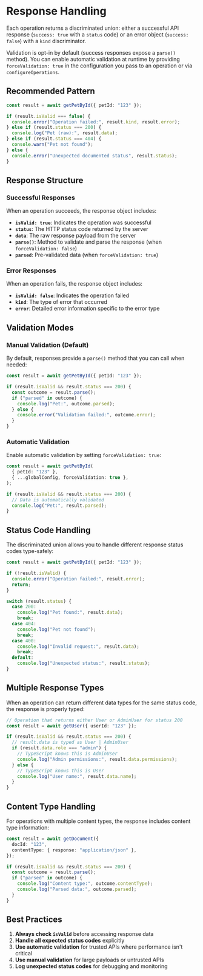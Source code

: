 # Response Handling

Each operation returns a discriminated union: either a successful API response
(`success: true` with a `status` code) or an error object (`success: false`)
with a `kind` discriminator.

Validation is opt-in by default (success responses expose a `parse()` method).
You can enable automatic validation at runtime by providing
`forceValidation: true` in the configuration you pass to an operation or via
`configureOperations`.

## Recommended Pattern

```ts
const result = await getPetById({ petId: "123" });

if (result.isValid === false) {
  console.error("Operation failed:", result.kind, result.error);
} else if (result.status === 200) {
  console.log("Pet (raw):", result.data);
} else if (result.status === 404) {
  console.warn("Pet not found");
} else {
  console.error("Unexpected documented status", result.status);
}
```

## Response Structure

### Successful Responses

When an operation succeeds, the response object includes:

- **`isValid: true`**: Indicates the operation was successful
- **`status`**: The HTTP status code returned by the server
- **`data`**: The raw response payload from the server
- **`parse()`**: Method to validate and parse the response (when
  `forceValidation: false`)
- **`parsed`**: Pre-validated data (when `forceValidation: true`)

### Error Responses

When an operation fails, the response object includes:

- **`isValid: false`**: Indicates the operation failed
- **`kind`**: The type of error that occurred
- **`error`**: Detailed error information specific to the error type

## Validation Modes

### Manual Validation (Default)

By default, responses provide a `parse()` method that you can call when needed:

```ts
const result = await getPetById({ petId: "123" });

if (result.isValid && result.status === 200) {
  const outcome = result.parse();
  if ("parsed" in outcome) {
    console.log("Pet:", outcome.parsed);
  } else {
    console.error("Validation failed:", outcome.error);
  }
}
```

### Automatic Validation

Enable automatic validation by setting `forceValidation: true`:

```ts
const result = await getPetById(
  { petId: "123" },
  { ...globalConfig, forceValidation: true },
);

if (result.isValid && result.status === 200) {
  // Data is automatically validated
  console.log("Pet:", result.parsed);
}
```

## Status Code Handling

The discriminated union allows you to handle different response status codes
type-safely:

```ts
const result = await getPetById({ petId: "123" });

if (!result.isValid) {
  console.error("Operation failed:", result.error);
  return;
}

switch (result.status) {
  case 200:
    console.log("Pet found:", result.data);
    break;
  case 404:
    console.log("Pet not found");
    break;
  case 400:
    console.log("Invalid request:", result.data);
    break;
  default:
    console.log("Unexpected status:", result.status);
}
```

## Multiple Response Types

When an operation can return different data types for the same status code, the
response is properly typed:

```ts
// Operation that returns either User or AdminUser for status 200
const result = await getUser({ userId: "123" });

if (result.isValid && result.status === 200) {
  // result.data is typed as User | AdminUser
  if (result.data.role === "admin") {
    // TypeScript knows this is AdminUser
    console.log("Admin permissions:", result.data.permissions);
  } else {
    // TypeScript knows this is User
    console.log("User name:", result.data.name);
  }
}
```

## Content Type Handling

For operations with multiple content types, the response includes content type
information:

```ts
const result = await getDocument({
  docId: "123",
  contentType: { response: "application/json" },
});

if (result.isValid && result.status === 200) {
  const outcome = result.parse();
  if ("parsed" in outcome) {
    console.log("Content type:", outcome.contentType);
    console.log("Parsed data:", outcome.parsed);
  }
}
```

## Best Practices

1. **Always check `isValid`** before accessing response data
2. **Handle all expected status codes** explicitly
3. **Use automatic validation** for trusted APIs where performance isn't
   critical
4. **Use manual validation** for large payloads or untrusted APIs
5. **Log unexpected status codes** for debugging and monitoring
